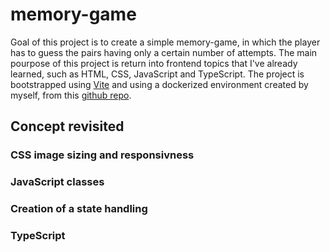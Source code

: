 # memory-game

Goal of this project is to create a simple memory-game, in which the player has to guess the pairs having only a certain number of attempts. The main pourpose of this project is return into frontend topics that I've already learned, such as HTML, CSS, JavaScript and TypeScript. The project is bootstrapped using [Vite](https://vitejs.dev/) and using a dockerized environment created by myself, from this [github repo](https://github.com/ncasteln/vite-boilerplate/).

## Concept revisited
### CSS image sizing and responsivness

### JavaScript classes

### Creation of a state handling

### TypeScript
